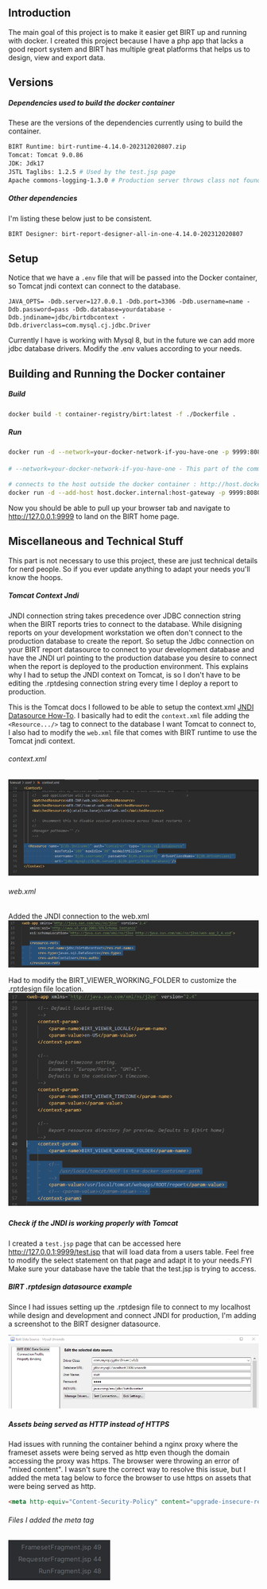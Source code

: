 ## Introduction

The main goal of this project is to make it easier get BIRT up and running with docker.
I created this project because I have a php app that lacks a good report system and BIRT has multiple great platforms that helps us to design, view and export data.

## Versions

##### Dependencies used to build the docker container
These are the versions of the dependencies currently using to build the container. 
```sh
BIRT Runtime: birt-runtime-4.14.0-202312020807.zip
Tomcat: Tomcat 9.0.86
JDK: Jdk17
JSTL Taglibs: 1.2.5 # Used by the test.jsp page
Apache commons-logging-1.3.0 # Production server throws class not found exception without it
```

##### Other dependencies
I'm listing these below just to be consistent.
```txt
BIRT Designer: birt-report-designer-all-in-one-4.14.0-202312020807
```

## Setup
Notice that we have a ```.env``` file that will be passed into the Docker container, so Tomcat jndi context can connect to the database.

```
JAVA_OPTS= -Ddb.server=127.0.0.1 -Ddb.port=3306 -Ddb.username=name -Ddb.password=pass -Ddb.database=yourdatabase -Ddb.jndiname=jdbc/birtdbcontext -Ddb.driverclass=com.mysql.cj.jdbc.Driver
```

Currently I have is working with Mysql 8, but in the future we can add more jdbc database drivers. 
Modify the .env values according to your needs.

## Building and Running the Docker container

##### Build

```sh
docker build -t container-registry/birt:latest -f ./Dockerfile .
```
##### Run

```sh
docker run -d --network=your-docker-network-if-you-have-one -p 9999:8080 --name birt --env-file ./Docker/birt/.env -v /your-volume-path:/usr/local/tomcat/webapps/ROOT/report container-registry/birt:latest

# --network=your-docker-network-if-you-have-one - This part of the command can be removed if you don't use a separate docker netowork. but if you are connecting to the hosting physical machine from the container, you may need the command below
```

```sh
# connects to the host outside the docker container : http://host.docker.internal:9999/
docker run -d --add-host host.docker.internal:host-gateway -p 9999:8080 --name birt --env-file ./Docker/birt/.env -v  /your-volume-path:/usr/local/tomcat/webapps/ROOT/report container-registry/birt-docker:latest
```


Now you should be able to pull up your browser tab and navigate to http://127.0.0.1:9999 to land on the BIRT home page.

## Miscellaneous and Technical Stuff

This part is not necessary to use this project, these are just technical details for nerd people. So if you ever update anything to adapt your needs you'll know the hoops.

##### Tomcat Context Jndi

JNDI connection string takes precedence over JDBC connection string when the BIRT reports tries to connect to the database. While disigning  reports on your development workstation we often don't connect to the production database to create the report. So setup the Jdbc connection on your BIRT report datasource to connect to your development database and have the JNDI url pointing to the production database you desire to connect when the report is deployed to the production environment.
This explains why I had to setup the JNDI context on Tomcat, is so I don't have to be editing the .rptdesing connection string every time I deploy a report to production.

This is the Tomcat docs I followed to be able to setup the context.xml [JNDI Datasource How-To](https://tomcat.apache.org/tomcat-9.0-doc/jndi-datasource-examples-howto.html). 
I basically had to edit the ```context.xml``` file adding the ```<Resource.../>``` tag to connect to the database I want Tomcat to connect to, I also had to modify the ```web.xml``` file that comes with BIRT runtime to use the Tomcat jndi context. 

###### context.xml 

![context.xml](./docs/assets/img/context.xml-modification.png "Modification of context.xml")

###### web.xml 

Added the JNDI connection to the web.xml
![web.xml](./docs/assets/img/web.xml-modification.png "Modification of web.xml")

Had to modify the BIRT_VIEWER_WORKING_FOLDER to customize the .rptdesign file location.
![BIRT_VIEWER_WORKING_FOLDER](./docs/assets/img/web.xml-modification1.png "Modification of BIRT_VIEWER_WORKING_FOLDER path")

#####

##### Check if the JNDI is working properly with Tomcat
I created a ```test.jsp``` page that can be accessed here http://127.0.0.1:9999/test.jsp that will load data from a users table. Feel free to modify the select statement on that page and adapt it to your needs.FYI Make sure your database have the table that the test.jsp is trying to access.

##### BIRT .rptdesign datasource example

Since I had issues setting up the .rptdesign file to connect to my localhost while design and development and connect JNDI for production, I'm adding a screenshot to the BIRT designer datasource.

![Birt Datasource Example](./docs/assets/img/birt-datasource-example.png "Birt Datasource Example for JDBC and JNDI")

##### Assets being served as HTTP instead of HTTPS
Had issues with running the container behind a nginx proxy where the frameset assets were being served as http even though the domain accessing the proxy was https. The browser were throwing an error of "mixed content".
I wasn't sure the correct way to resolve this issue, but I added the meta tag below to force the browser to use https on assets that were being served as http.

```html
<meta http-equiv="Content-Security-Policy" content="upgrade-insecure-requests">
```
###### Files I added the meta tag
![Modified files with the meta tag](./docs/assets/img/meta-tag-mixed-content.png "Modified files with the meta tag")